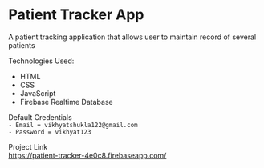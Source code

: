 # Patient Tracker App

A patient tracking application that allows user to maintain record of several patients

Technologies Used:

- HTML
- CSS
- JavaScript
- Firebase Realtime Database

Default Credentials
<br>
`- Email = vikhyatshukla122@gmail.com`
<br>
`- Password = vikhyat123`

Project Link
<br>
https://patient-tracker-4e0c8.firebaseapp.com/
